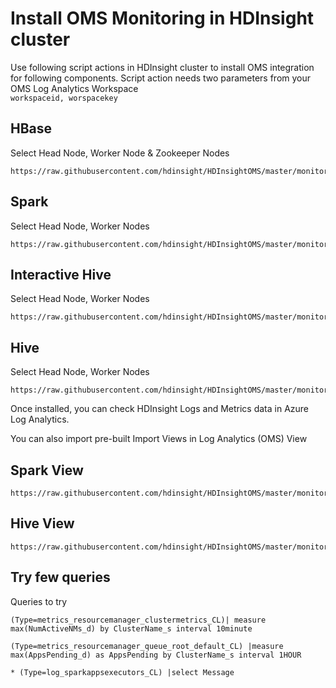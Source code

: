 <H1> Install OMS Monitoring in HDInsight cluster </H1> 
 Use following script actions in HDInsight cluster to install OMS integration for following components. Script action needs two parameters from your OMS Log Analytics Workspace
 
 <code>
workspaceid, worspacekey
</code>
 
  
## HBase
Select Head Node, Worker Node & Zookeeper Nodes
  ```shell
  https://raw.githubusercontent.com/hdinsight/HDInsightOMS/master/monitoring/script2.sh
  ```
## Spark
Select Head Node, Worker Nodes

```shell
https://raw.githubusercontent.com/hdinsight/HDInsightOMS/master/monitoring/scriptspark.sh
```
## Interactive Hive
Select Head Node, Worker Nodes
```shell
https://raw.githubusercontent.com/hdinsight/HDInsightOMS/master/monitoring/installintractivehive.sh
```
##  Hive
Select Head Node, Worker Nodes
```shell
https://raw.githubusercontent.com/hdinsight/HDInsightOMS/master/monitoring/hivescript.sh
```
Once installed, you can check HDInsight Logs and Metrics data in Azure Log Analytics. 

You can also import pre-built Import Views in Log Analytics (OMS)
View

## Spark View
```shell
https://raw.githubusercontent.com/hdinsight/HDInsightOMS/master/monitoring/sparkOMS.omsview
```
## Hive View
```shell
https://raw.githubusercontent.com/hdinsight/HDInsightOMS/master/monitoring/hiveviewoms.omsview
```

## Try few queries

Queries to try
```shell
(Type=metrics_resourcemanager_clustermetrics_CL)| measure max(NumActiveNMs_d) by ClusterName_s interval 10minute
```
```shell
(Type=metrics_resourcemanager_queue_root_default_CL) |measure max(AppsPending_d) as AppsPending by ClusterName_s interval 1HOUR
```
```shell
* (Type=log_sparkappsexecutors_CL) |select Message
```

